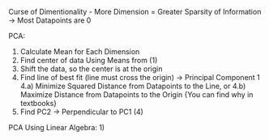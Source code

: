 Curse of Dimentionality - More Dimension = Greater Sparsity of Information -> Most Datapoints are 0

PCA:
  1) Calculate Mean for Each Dimension
  2) Find center of data Using Means from (1)
  3) Shift the data, so the center is at the origin
  4) Find line of best fit (line must cross the origin) -> Principal Component 1
    4.a) Minimize Squared Distance from Datapoints to the Line, or
    4.b) Maximize Distance from Datapoints to the Origin {You can find why in textbooks}
  5) Find PC2 -> Perpendicular to PC1 (4)


PCA Using Linear Algebra:
  1)
